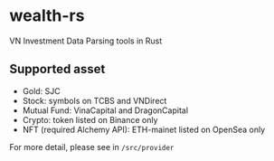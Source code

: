 # wealth-rs

VN Investment Data Parsing tools in Rust

## Supported asset

- Gold: SJC
- Stock: symbols on TCBS and VNDirect
- Mutual Fund: VinaCapital and DragonCapital
- Crypto: token listed on Binance only
- NFT (required Alchemy API): ETH-mainet listed on OpenSea only

For more detail, please see in `/src/provider`
